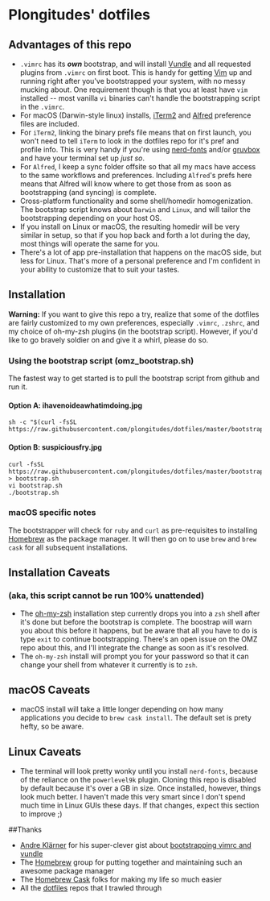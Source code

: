 # Plongitudes' dotfiles
## Advantages of this repo
- `.vimrc` has its __*own*__ bootstrap, and will install [Vundle](https://github.com/VundleVim/Vundle.vim) and all requested plugins from `.vimrc` on first boot. This is handy for getting [Vim](https://www.vim.org) up and running right after you've bootstrapped your system, with no messy mucking about. One requirement though is that you at least have `vim` installed -- most vanilla `vi` binaries can't handle the bootstrapping script in the `.vimrc`.
- For macOS (Darwin-style linux) installs, [iTerm2](https://www.iterm2.com/) and [Alfred](https://www.alfredapp.com/) preference files are included.
 - For `iTerm2`, linking the binary prefs file means that on first launch, you won't need to tell `iTerm` to look in the dotfiles repo for it's pref and profile info. This is very handy if you're using [nerd-fonts](https://github.com/ryanoasis/nerd-fonts) and/or [gruvbox](https://github.com/morhetz/gruvbox) and have your terminal set up *just so*.
 - For `Alfred`, I keep a sync folder offsite so that all my macs have access to the same workflows and preferences. Including `Alfred`'s prefs here means that Alfred will know where to get those from as soon as bootstrapping (and syncing) is complete.
- Cross-platform functionality and some shell/homedir homogenization. The bootstrap script knows about `Darwin` and `Linux`, and will tailor the bootstrapping depending on your host OS.
 - If you install on Linux or macOS, the resulting homedir will be very similar in setup, so that if you hop back and forth a lot during the day, most things will operate the same for you.
 - There's a lot of app pre-installation that happens on the macOS side, but less for Linux. That's more of a personal preference and I'm confident in your ability to customize that to suit your tastes.

## Installation
__Warning:__ If you want to give this repo a try, realize that some of the dotfiles are fairly customized to my own preferences, especially `.vimrc`, `.zshrc`, and my choice of oh-my-zsh plugins (in the bootstrap script).
However, if you'd like to go bravely soldier on and give it a whirl, please do so.

### Using the bootstrap script (omz_bootstrap.sh)
The fastest way to get started is to pull the bootstrap script from github and run it.

#### Option A: ihavenoideawhatimdoing.jpg
```
sh -c "$(curl -fsSL https://raw.githubusercontent.com/plongitudes/dotfiles/master/bootstrap.sh)"
```

#### Option B: suspiciousfry.jpg
```
curl -fsSL https://raw.githubusercontent.com/plongitudes/dotfiles/master/bootstrap.sh > bootstrap.sh
vi bootstrap.sh
./bootstrap.sh
```
### macOS specific notes
The bootstrapper will check for `ruby` and `curl` as pre-requisites to installing [Homebrew](https://brew.sh/) as the package manager. It will then go on to use `brew` and `brew cask` for all subsequent installations.

## Installation Caveats
### (aka, this script cannot be run 100% unattended)
- The [oh-my-zsh](http://ohmyz.sh/) installation step currently drops you into a `zsh` shell after it's done but before the bootstrap is complete. The boostrap will warn you about this before it happens, but be aware that all you have to do is type `exit` to continue bootstrapping. There's an open issue on the OMZ repo about this, and I'll integrate the change as soon as it's resolved.
- The `oh-my-zsh` install will prompt you for your password so that it can change your shell from whatever it currently is to `zsh`.

## macOS Caveats
- macOS install will take a little longer depending on how many applications you decide to `brew cask install`. The default set is prety hefty, so be aware.

## Linux Caveats
- The terminal will look pretty wonky until you install `nerd-fonts`, because of the reliance on the `powerlevel9k` plugin. Cloning this repo is disabled by default because it's over a GB in size. Once installed, however, things look much better. I haven't made this very smart since I don't spend much time in Linux GUIs these days. If that changes, expect this section to improve ;)

##Thanks
- [Andre Klärner](https://github.com/klaernie) for his super-clever gist about [bootstrapping vimrc and vundle](https://gist.github.com/klaernie/db37962e955c82254fed)
- The [Homebrew](https://brew.sh/) group for putting together and maintaining such an awesome package manager
- The [Homebrew Cask](https://github.com/caskroom/homebrew-cask) folks for making my life so much easier
- All the [dotfiles](https://dotfiles.github.io/) repos that I trawled through
